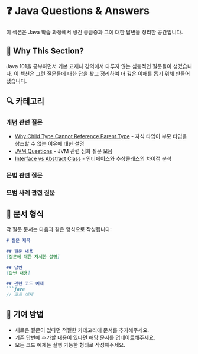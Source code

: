 # ❓ Java Questions & Answers

이 섹션은 Java 학습 과정에서 생긴 궁금증과 그에 대한 답변을 정리한 공간입니다.

## 🎯 Why This Section?
Java 101을 공부하면서 기본 교재나 강의에서 다루지 않는 심층적인 질문들이 생겼습니다. 이 섹션은 그런 질문들에 대한 답을 찾고 정리하여 더 깊은 이해를 돕기 위해 만들어졌습니다.

## 🔍 카테고리

### 개념 관련 질문
- [Why Child Type Cannot Reference Parent Type](./concepts/why_child_cannot_reference_parent.md) - 자식 타입이 부모 타입을 참조할 수 없는 이유에 대한 설명
- [JVM Questions](./concepts/jvm_questions.md) - JVM 관련 심화 질문 모음
- [Interface vs Abstract Class](./interface_vs_abstract.md) - 인터페이스와 추상클래스의 차이점 분석

<!-- - [OOP 관련 질문](./concepts/oop_questions.md) -->
<!-- - [메모리 관리 질문](./concepts/memory_management.md)
- [스레드와 동시성 질문](./concepts/threading_concurrency.md) -->

### 문법 관련 질문
<!-- - [람다식 관련 질문](./syntax/lambda_questions.md)
- [제네릭스 관련 질문](./syntax/generics_questions.md)
- [인터페이스와 추상 클래스 질문](./syntax/interfaces_abstract_classes.md)
- [스트림 API 질문](./syntax/stream_api.md) -->

### 모범 사례 관련 질문
<!-- - [코딩 스타일](./best_practices/coding_style.md)
- [성능 최적화](./best_practices/performance.md)
- [디자인 패턴 적용](./best_practices/design_patterns.md)
- [테스트 전략](./best_practices/testing.md) -->

## 📝 문서 형식

각 질문 문서는 다음과 같은 형식으로 작성됩니다:

```markdown
# 질문 제목

## 질문 내용
[질문에 대한 자세한 설명]

## 답변
[답변 내용]

## 관련 코드 예제
```java
// 코드 예제
```


## 🔄 기여 방법
- 새로운 질문이 있다면 적절한 카테고리에 문서를 추가해주세요.
- 기존 답변에 추가할 내용이 있다면 해당 문서를 업데이트해주세요.
- 모든 코드 예제는 실행 가능한 형태로 작성해주세요. 